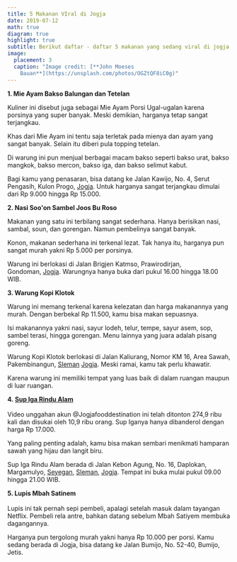 ```yaml
---
title: 5 Makanan VIral di Jogja
date: 2019-07-12
math: true
diagram: true
highlight: true
subtitle: Berikut daftar - daftar 5 makanan yang sedang viral di jogja akhir - akhhir ini
image:
  placement: 3
  caption: "Image credit: [**John Moeses
    Bauan**](https://unsplash.com/photos/OGZtQF8iC0g)"
---
```

<!--StartFragment-->

**1. Mie Ayam Bakso Balungan dan Tetelan**

Kuliner ini disebut juga sebagai Mie Ayam Porsi Ugal-ugalan karena porsinya yang super banyak. Meski demikian, harganya tetap sangat terjangkau.

Khas dari Mie Ayam ini tentu saja terletak pada mienya dan ayam yang sangat banyak. Selain itu diberi pula topping tetelan.

Di warung ini pun menjual berbagai macam bakso seperti bakso urat, bakso mangkok, bakso mercon, bakso iga, dan bakso selimut kabut.

Bagi kamu yang penasaran, bisa datang ke Jalan Kawijo, No. 4, Serut Pengasih, Kulon Progo, [Jogja](https://travel.tribunnews.com/tag/jogja "Jogja"). Untuk harganya sangat terjangkau dimulai dari Rp 9.000 hingga Rp 15.000.

**2. Nasi Soo'on Sambel Joos Bu Roso**

Makanan yang satu ini terbilang sangat sederhana. Hanya berisikan nasi, sambal, soun, dan gorengan. Namun pembelinya sangat banyak.

Konon, makanan sederhana ini terkenal lezat. Tak hanya itu, harganya pun sangat murah yakni Rp 5.000 per porsinya.

Warung ini berlokasi di Jalan Brigjen Katmso, Prawirodirjan, Gondoman, [Jogja](https://travel.tribunnews.com/tag/jogja "Jogja"). Warungnya hanya buka dari pukul 16.00 hingga 18.00 WIB.

**3. Warung Kopi Klotok**

Warung ini memang terkenal karena kelezatan dan harga makanannya yang murah. Dengan berbekal Rp 11.500, kamu bisa makan sepuasnya.

Isi makanannya yakni nasi, sayur lodeh, telur, tempe, sayur asem, sop, sambel terasi, hingga gorengan. Menu lainnya yang juara adalah pisang goreng.

Warung Kopi Klotok berlokasi di Jalan Kaliurang, Nomor KM 16, Area Sawah, Pakembinangun, [Sleman](https://travel.tribunnews.com/tag/sleman "Sleman") [Jogja](https://travel.tribunnews.com/tag/jogja "Jogja"). Meski ramai, kamu tak perlu khawatir.

Karena warung ini memiliki tempat yang luas baik di dalam ruangan maupun di luar ruangan.

**4. [Sup Iga Rindu Alam](https://travel.tribunnews.com/tag/sup-iga-rindu-alam "Sup Iga Rindu Alam")**\
\
Video unggahan akun @Jogjafooddestination ini telah ditonton 274,9 ribu kali dan disukai oleh 10,9 ribu orang. Sup Iganya hanya dibanderol dengan harga Rp 17.000.

Yang paling penting adalah, kamu bisa makan sembari menikmati hamparan sawah yang hijau dan langit biru.

Sup Iga Rindu Alam berada di Jalan Kebon Agung, No. 16, Daplokan, Margamulyo, [Seyegan](https://travel.tribunnews.com/tag/seyegan "Seyegan"), [Sleman](https://travel.tribunnews.com/tag/sleman "Sleman"), [Jogja](https://travel.tribunnews.com/tag/jogja "Jogja"). Tempat ini buka mulai pukul 09.00 hingga 21.00 WIB.

**5. Lupis Mbah Satinem**\
\
Lupis ini tak pernah sepi pembeli, apalagi setelah masuk dalam tayangan Netflix. Pembeli rela antre, bahkan datang sebelum Mbah Satiyem membuka dagangannya.

Harganya pun tergolong murah yakni hanya Rp 10.000 per porsi. Kamu sedang berada di Jogja, bisa datang ke Jalan Bumijo, No. 52-40, Bumijo,  Jetis.

<!--EndFragment-->